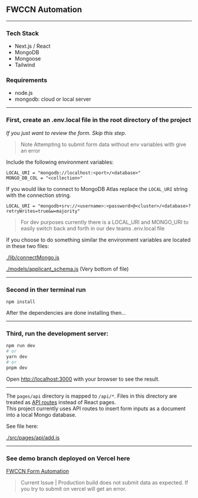 ## FWCCN Automation

---

### Tech Stack
* Next.js / React
* MongoDB
* Mongoose
* Tailwind

### Requirements
* node.js
* mongodb: cloud or local server

---

### First, create an .env.local file in the root directory of the project
_If you just want to review the form. Skip this step._ 
>Note Attempting to submit form data without env variables with give an error

Include the following environment variables:
```env
LOCAL_URI = "mongodb://localhost:<port>/<database>"
MONGO_DB_COL = "<collection>"
```

If you would like to connect to MongoDB Atlas replace the ```LOCAL_URI``` string with
the connection string. 
```env
LOCAL_URI = "mongodb+srv://<username>:<password>@<cluster>/<database>?retryWrites=true&w=majority"
```

> For dev purposes currently there is a LOCAL_URI and MONGO_URI to easily switch back and forth in our dev teams .env.local file

If you choose to do something similar the environment variables are located in these two files:

[./lib/connectMongo.js](https://github.com/theGaryLarson/fwccn-automation/blob/demo_branch/lib/connectMongo.js)

[./models/applicant_schema.js](https://github.com/theGaryLarson/fwccn-automation/blob/demo_branch/models/applicant_schema.js) (Very bottom of file)

---

### Second in ther terminal run 
```npm install```

After the dependencies are done installing then...

---

### Third, run the development server:

```bash
npm run dev
# or
yarn dev
# or
pnpm dev
```

Open [http://localhost:3000](http://localhost:3000) with your browser to see the result.

---

The `pages/api` directory is mapped to `/api/*`. Files in this directory are treated as [API routes](https://nextjs.org/docs/api-routes/introduction) instead of React pages.</br>
This project currently uses API routes to insert form inputs as a document into a local Mongo database.

See file here:

[./src/pages/api/add.js](https://github.com/theGaryLarson/fwccn-automation/blob/demo_branch/src/pages/api/add.js)

---

### See demo branch deployed on Vercel here
 [FWCCN Form Automation](https://fwccn-automation-fr1wq3ih7-thegarylarson.vercel.app/)

> Current Issue | Production build does not submit data as expected. If you try to submit on vercel will get an error.
